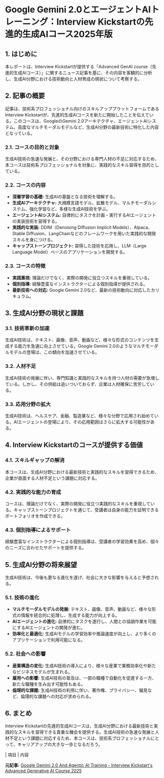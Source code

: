 # Google Gemini 2.0とエージェントAIトレーニング：Interview Kickstartの先進的生成AIコース2025年版

## 1. はじめに

本レポートは、Interview Kickstartが提供する「Advanced GenAI course（先進的生成AIコース）」に関するニュース記事を基に、その内容を客観的に分析し、生成AI分野における技術動向と人材育成の現状について考察する。

## 2. 記事の概要

記事は、技術系プロフェッショナル向けのスキルアッププラットフォームであるInterview Kickstartが、先進的生成AIコースを新たに開始したことを伝えている。このコースは、GoogleのGemini 2.0アーキテクチャ、エージェントAIシステム、高度なマルチモーダルモデルなど、生成AI分野の最新技術に特化した内容となっている。

### 2.1. コースの目的と対象

生成AI技術の急速な発展と、その分野における専門人材の不足に対応するため、本コースは技術系プロフェッショナルを対象に、実践的なスキル習得を目的としている。

### 2.2. コースの内容

* **深層学習の基礎:** 生成AIの基盤となる技術を理解する。
* **生成AIアーキテクチャ:** 大規模言語モデル、拡散モデル、マルチモーダルシステム、強化学習など、多様な生成AI技術を学ぶ。
* **エージェントAIシステム:** 自律的にタスクを計画・実行するAIエージェントの実装技術を習得する。
* **実践的な実装:** DDIM（Denoising Diffusion Implicit Models）、Alpaca、Stable Diffusion、LangChainなどのフレームワークを用いた実践的な開発スキルを身につける。
* **キャップストーンプロジェクト:** 習得した技術を応用し、LLM（Large Language Model）ベースのアプリケーションを開発する。

### 2.3. コースの特徴

* **実践重視:** 理論だけでなく、実際の開発に役立つスキルを重視している。
* **個別指導:** 経験豊富なインストラクターによる個別指導が提供される。
* **最新技術への対応:** Google Gemini 2.0など、最新の技術動向に対応したカリキュラム。

## 3. 生成AI分野の現状と課題

### 3.1. 技術革新の加速

生成AI技術は、テキスト、画像、音声、動画など、様々な形式のコンテンツを生成する能力を急速に向上させている。Google Gemini 2.0のようなマルチモーダルモデルの登場は、この傾向を加速させている。

### 3.2. 人材不足

生成AI技術の発展に伴い、専門知識と実践的なスキルを持つ人材の需要が急増している。しかし、その供給は追いついておらず、企業は人材確保に苦労している。

### 3.3. 応用分野の拡大

生成AI技術は、ヘルスケア、金融、製造業など、様々な分野で応用され始めている。AIエージェントの登場により、その応用範囲はさらに拡大する可能性がある。

## 4. Interview Kickstartのコースが提供する価値

### 4.1. スキルギャップの解消

本コースは、生成AI分野における最新技術と実践的なスキルを習得できるため、企業が直面する人材不足という課題に対応する。

### 4.2. 実践的な能力の育成

コースは、理論だけでなく、実際の開発に役立つ実践的なスキルを重視している。キャップストーンプロジェクトを通じて、受講者は自身の能力を証明できるポートフォリオを作成できる。

### 4.3. 個別指導によるサポート

経験豊富なインストラクターによる個別指導は、受講者の学習効果を高め、個々のニーズに合わせたサポートを提供する。

## 5. 生成AI分野の将来展望

生成AI技術は、今後も更なる進化を遂げ、社会に大きな影響を与えると予想される。

### 5.1. 技術の進化

* **マルチモーダルモデルの発展:** テキスト、画像、音声、動画など、様々な形式の情報を統合的に処理し、生成する能力が向上する。
* **AIエージェントの進化:** 自律的にタスクを遂行し、人間との協調作業を可能にするAIエージェントの開発が進む。
* **効率化と最適化:** 生成AIモデルの学習効率や推論速度が向上し、より多くのアプリケーションで利用可能になる。

### 5.2. 社会への影響

* **産業構造の変化:** 生成AI技術の導入により、様々な産業で業務効率化や新たなビジネスモデルが生まれる。
* **雇用への影響:** 生成AI技術の普及は、一部の職種で自動化を促進する一方、新たな職種を生み出す可能性もある。
* **倫理的な課題:** 生成AI技術の利用に伴い、著作権、プライバシー、偏見など、倫理的な課題への対応が求められる。

## 6. まとめ

Interview Kickstartの先進的生成AIコースは、生成AI分野における最新技術と実践的なスキルを習得できる貴重な機会を提供する。生成AI技術の急速な発展と人材不足という課題に対応するため、本コースは、技術系プロフェッショナルにとって、キャリアアップの大きな一歩となるだろう。

| 項目 | 内容 

**元記事:** [Google Gemini 2.0 And Agentic AI Training - Interview Kickstart's Advanced Generative AI Course 2025](https://finance.yahoo.com/news/google-gemini-2-0-agentic-221700008.html)